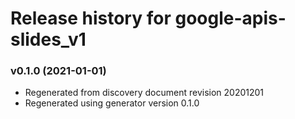 # Release history for google-apis-slides_v1

### v0.1.0 (2021-01-01)

* Regenerated from discovery document revision 20201201
* Regenerated using generator version 0.1.0

